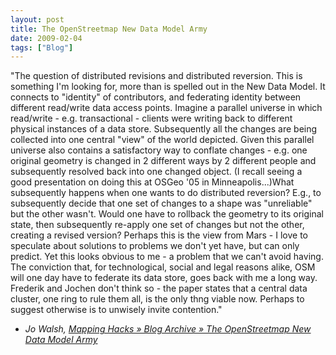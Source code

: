 ```yaml
---
layout: post
title: The OpenStreetmap New Data Model Army
date: 2009-02-04
tags: ["Blog"]
---
```


"The question of distributed revisions and distributed reversion. This is something I'm looking for, more than is spelled out in the New Data Model. It connects to "identity" of contributors, and federating identity between different read/write data access points. Imagine a parallel universe in which read/write - e.g. transactional - clients were writing back to different physical instances of a data store. Subsequently all the changes are being collected into one central "view" of the world depicted. Given this parallel universe also contains a satisfactory way to conflate changes - e.g. one original geometry is changed in 2 different ways by 2 different people and subsequently resolved back into one changed object. (I recall seeing a good presentation on doing this at OSGeo '05 in Minneapolis...)What subsequently happens when one wants to do distributed reversion? E.g., to subsequently decide that one set of changes to a shape was "unreliable" but the other wasn't. Would one have to rollback the geometry to its original state, then subsequently re-apply one set of changes but not the other, creating a revised version? Perhaps this is the view from Mars - I love to speculate about solutions to problems we don't yet have, but can only predict. Yet this looks obvious to me - a problem that we can't avoid having. The conviction that, for technological, social and legal reasons alike, OSM will one day have to federate its data store, goes back with me a long way. Frederik and Jochen don't think so - the paper states that a central data cluster, one ring to rule them all, is the only thng viable now. Perhaps to suggest otherwise is to unwisely invite contention."  

 - _Jo Walsh, [Mapping Hacks » Blog Archive  » The OpenStreetmap New Data Model Army](http://mappinghacks.com/2007/04/19/the-openstreetmap-new-data-model-army/)_